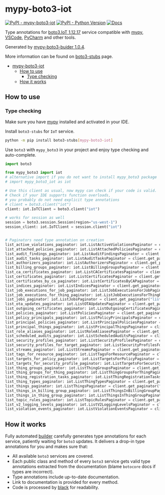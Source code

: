 # mypy-boto3-iot

[![PyPI - mypy-boto3-iot](https://img.shields.io/pypi/v/mypy-boto3-iot.svg?color=blue)](https://pypi.org/project/mypy-boto3-iot)
[![PyPI - Python Version](https://img.shields.io/pypi/pyversions/mypy-boto3-iot.svg?color=blue)](https://pypi.org/project/mypy-boto3-iot)
[![Docs](https://img.shields.io/readthedocs/mypy-boto3-builder.svg?color=blue)](https://mypy-boto3-builder.readthedocs.io/)

Type annotations for
[boto3.IoT 1.12.17](https://boto3.amazonaws.com/v1/documentation/api/1.12.17/reference/services/iot.html#IoT) service
compatible with [mypy](https://github.com/python/mypy), [VSCode](https://code.visualstudio.com/),
[PyCharm](https://www.jetbrains.com/pycharm/) and other tools.

Generated by [mypy-boto3-buider 1.0.4](https://github.com/vemel/mypy_boto3_builder).

More information can be found on [boto3-stubs](https://pypi.org/project/boto3-stubs/) page.

- [mypy-boto3-iot](#mypy-boto3-iot)
  - [How to use](#how-to-use)
    - [Type checking](#type-checking)
  - [How it works](#how-it-works)

## How to use

### Type checking

Make sure you have [mypy](https://github.com/python/mypy) installed and activated in your IDE.

Install `boto3-stubs` for `IoT` service.

```bash
python -m pip install boto3-stubs[mypy-boto3-iot]
```

Use `boto3` with `mypy_boto3` in your project and enjoy type checking and auto-complete.

```python
import boto3

from mypy_boto3 import iot
# alternative import if you do not want to install mypy_boto3 package
# import mypy_boto3_iot as iot

# Use this client as usual, now mypy can check if your code is valid.
# Check if your IDE supports function overloads,
# you probably do not need explicit type annotations
# client = boto3.client("iot")
client: iot.IoTClient = boto3.client("iot")

# works for session as well
session = boto3.session.Session(region="us-west-1")
session_client: iot.IoTClient = session.client("iot")


# Paginators need type annotation on creation
list_active_violations_paginator: iot.ListActiveViolationsPaginator = client.get_paginator("list_active_violations")
list_attached_policies_paginator: iot.ListAttachedPoliciesPaginator = client.get_paginator("list_attached_policies")
list_audit_findings_paginator: iot.ListAuditFindingsPaginator = client.get_paginator("list_audit_findings")
list_audit_tasks_paginator: iot.ListAuditTasksPaginator = client.get_paginator("list_audit_tasks")
list_authorizers_paginator: iot.ListAuthorizersPaginator = client.get_paginator("list_authorizers")
list_billing_groups_paginator: iot.ListBillingGroupsPaginator = client.get_paginator("list_billing_groups")
list_ca_certificates_paginator: iot.ListCACertificatesPaginator = client.get_paginator("list_ca_certificates")
list_certificates_paginator: iot.ListCertificatesPaginator = client.get_paginator("list_certificates")
list_certificates_by_ca_paginator: iot.ListCertificatesByCAPaginator = client.get_paginator("list_certificates_by_ca")
list_indices_paginator: iot.ListIndicesPaginator = client.get_paginator("list_indices")
list_job_executions_for_job_paginator: iot.ListJobExecutionsForJobPaginator = client.get_paginator("list_job_executions_for_job")
list_job_executions_for_thing_paginator: iot.ListJobExecutionsForThingPaginator = client.get_paginator("list_job_executions_for_thing")
list_jobs_paginator: iot.ListJobsPaginator = client.get_paginator("list_jobs")
list_ota_updates_paginator: iot.ListOTAUpdatesPaginator = client.get_paginator("list_ota_updates")
list_outgoing_certificates_paginator: iot.ListOutgoingCertificatesPaginator = client.get_paginator("list_outgoing_certificates")
list_policies_paginator: iot.ListPoliciesPaginator = client.get_paginator("list_policies")
list_policy_principals_paginator: iot.ListPolicyPrincipalsPaginator = client.get_paginator("list_policy_principals")
list_principal_policies_paginator: iot.ListPrincipalPoliciesPaginator = client.get_paginator("list_principal_policies")
list_principal_things_paginator: iot.ListPrincipalThingsPaginator = client.get_paginator("list_principal_things")
list_role_aliases_paginator: iot.ListRoleAliasesPaginator = client.get_paginator("list_role_aliases")
list_scheduled_audits_paginator: iot.ListScheduledAuditsPaginator = client.get_paginator("list_scheduled_audits")
list_security_profiles_paginator: iot.ListSecurityProfilesPaginator = client.get_paginator("list_security_profiles")
list_security_profiles_for_target_paginator: iot.ListSecurityProfilesForTargetPaginator = client.get_paginator("list_security_profiles_for_target")
list_streams_paginator: iot.ListStreamsPaginator = client.get_paginator("list_streams")
list_tags_for_resource_paginator: iot.ListTagsForResourcePaginator = client.get_paginator("list_tags_for_resource")
list_targets_for_policy_paginator: iot.ListTargetsForPolicyPaginator = client.get_paginator("list_targets_for_policy")
list_targets_for_security_profile_paginator: iot.ListTargetsForSecurityProfilePaginator = client.get_paginator("list_targets_for_security_profile")
list_thing_groups_paginator: iot.ListThingGroupsPaginator = client.get_paginator("list_thing_groups")
list_thing_groups_for_thing_paginator: iot.ListThingGroupsForThingPaginator = client.get_paginator("list_thing_groups_for_thing")
list_thing_registration_tasks_paginator: iot.ListThingRegistrationTasksPaginator = client.get_paginator("list_thing_registration_tasks")
list_thing_types_paginator: iot.ListThingTypesPaginator = client.get_paginator("list_thing_types")
list_things_paginator: iot.ListThingsPaginator = client.get_paginator("list_things")
list_things_in_billing_group_paginator: iot.ListThingsInBillingGroupPaginator = client.get_paginator("list_things_in_billing_group")
list_things_in_thing_group_paginator: iot.ListThingsInThingGroupPaginator = client.get_paginator("list_things_in_thing_group")
list_topic_rules_paginator: iot.ListTopicRulesPaginator = client.get_paginator("list_topic_rules")
list_v2_logging_levels_paginator: iot.ListV2LoggingLevelsPaginator = client.get_paginator("list_v2_logging_levels")
list_violation_events_paginator: iot.ListViolationEventsPaginator = client.get_paginator("list_violation_events")
```

## How it works

Fully automated [builder](https://github.com/vemel/mypy_boto3_builder) carefully generates
type annotations for each service, patiently waiting for `boto3` updates. It delivers
a drop-in type annotations for you and makes sure that:

- All available `boto3` services are covered.
- Each public class and method of every `boto3` service gets valid type annotations
  extracted from the documentation (blame `botocore` docs if types are incorrect).
- Type annotations include up-to-date documentation.
- Link to documentation is provided for every method.
- Code is processed by [black](https://github.com/psf/black) for readability.
